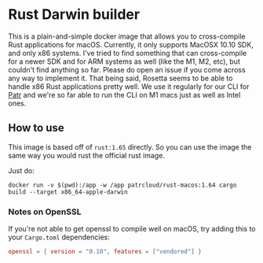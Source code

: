 # Rust Darwin builder

This is a plain-and-simple docker image that allows you to cross-compile Rust applications for macOS. Currently, it only supports MacOSX 10.10 SDK, and only x86 systems. I've tried to find something that can cross-compile for a newer SDK and for ARM systems as well (like the M1, M2, etc), but couldn't find anything so far. Please do open an issue if you come across any way to implement it. That being said, Rosetta seems to be able to handle x86 Rust applications pretty well. We use it regularly for our CLI for [Patr](https://patr.cloud) and we're so far able to run the CLI on M1 macs just as well as Intel ones.

## How to use

This image is based off of `rust:1.65` directly. So you can use the image the same way you would rust the official rust image.

Just do:

```
docker run -v $(pwd):/app -w /app patrcloud/rust-macos:1.64 cargo build --target x86_64-apple-darwin
```

### Notes on OpenSSL

If you're not able to get openssl to compile well on macOS, try adding this to your `Cargo.toml` dependencies:

```toml
openssl = { version = "0.10", features = ["vendored"] }
```
